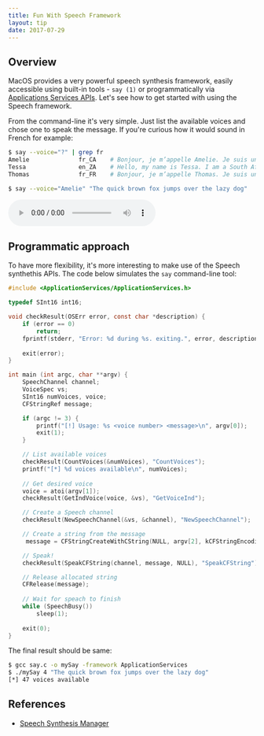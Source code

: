 ```yaml
---
title: Fun With Speech Framework
layout: tip
date: 2017-07-29
---
```


## Overview

MacOS provides a very powerful speech synthesis framework, easily accessible using built-in tools - ```say (1)``` or programmatically via [Applications Services APIs](https://developer.apple.com/documentation/applicationservices/speech_synthesis_manager). Let's see how to get started with using the Speech framework.

From the command-line it's very simple. Just list the available voices and chose one to speak the message. If you're curious how it would sound in French for example:

```bash
$ say --voice="?" | grep fr
Amelie              fr_CA    # Bonjour, je m’appelle Amelie. Je suis une voix canadienne.
Tessa               en_ZA    # Hello, my name is Tessa. I am a South African-English voice.
Thomas              fr_FR    # Bonjour, je m’appelle Thomas. Je suis une voix française.

$ say --voice="Amelie" "The quick brown fox jumps over the lazy dog"
```

<audio controls>
  <source src="/assets/media/speech.mp3" type="audio/mpeg">
Your browser does not support the audio element.
</audio>


## Programmatic approach

To have more flexibility, it's more interesting to make use of the Speech synthethis APIs. The code below simulates the ```say``` command-line tool:

```c
#include <ApplicationServices/ApplicationServices.h>

typedef SInt16 int16;

void checkResult(OSErr error, const char *description) {
    if (error == 0)
        return;
    fprintf(stderr, "Error: %d during %s. exiting.", error, description);
    
    exit(error);
}

int main (int argc, char **argv) {
    SpeechChannel channel;
    VoiceSpec vs;
    SInt16 numVoices, voice;
    CFStringRef message;

    if (argc != 3) {
        printf("[!] Usage: %s <voice number> <message>\n", argv[0]);
        exit(1);
    }

    // List available voices
    checkResult(CountVoices(&numVoices), "CountVoices");
    printf("[*] %d voices available\n", numVoices);
    
    // Get desired voice
    voice = atoi(argv[1]);
    checkResult(GetIndVoice(voice, &vs), "GetVoiceInd");

    // Create a Speech channel
    checkResult(NewSpeechChannel(&vs, &channel), "NewSpeechChannel");

    // Create a string from the message
     message = CFStringCreateWithCString(NULL, argv[2], kCFStringEncodingUTF8);

    // Speak!
    checkResult(SpeakCFString(channel, message, NULL), "SpeakCFString");

    // Release allocated string
    CFRelease(message);
    
    // Wait for speach to finish
    while (SpeechBusy()) 
        sleep(1);
        
    exit(0);
}
```

The final result should be same:

```bash
$ gcc say.c -o mySay -framework ApplicationServices
$ ./mySay 4 "The quick brown fox jumps over the lazy dog"
[*] 47 voices available
```

## References

* [Speech Synthesis Manager](https://developer.apple.com/documentation/applicationservices/speech_synthesis_manager)
